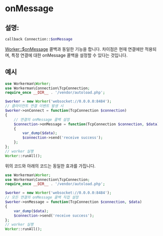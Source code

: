 # onMessage
## 설명:
```php
callback Connection::$onMessage
```

[Worker::$onMessage](../worker/on-message.md) 콜백과 동일한 기능을 합니다. 차이점은 현재 연결에만 적용되며, 특정 연결에 대한 onMessage 콜백을 설정할 수 있다는 것입니다.

## 예시

```php
use Workerman\Worker;
use Workerman\Connection\TcpConnection;
require_once __DIR__ . '/vendor/autoload.php';

$worker = new Worker('websocket://0.0.0.0:8484');
// 클라이언트 연결 이벤트 발생 시
$worker->onConnect = function(TcpConnection $connection)
{
    // 연결의 onMessage 콜백 설정
    $connection->onMessage = function(TcpConnection $connection, $data)
    {
        var_dump($data);
        $connection->send('receive success');
    };
};
// worker 실행
Worker::runAll();
```

위의 코드와 아래의 코드는 동일한 효과를 가집니다.

```php
use Workerman\Worker;
use Workerman\Connection\TcpConnection;
require_once __DIR__ . '/vendor/autoload.php';

$worker = new Worker('websocket://0.0.0.0:8484');
// 모든 연결의 onMessage 콜백 직접 설정
$worker->onMessage = function(TcpConnection $connection, $data)
{
    var_dump($data);
    $connection->send('receive success');
};
// worker 실행
Worker::runAll();
```
